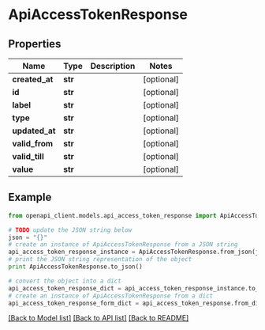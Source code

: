 # ApiAccessTokenResponse


## Properties
Name | Type | Description | Notes
------------ | ------------- | ------------- | -------------
**created_at** | **str** |  | [optional] 
**id** | **str** |  | [optional] 
**label** | **str** |  | [optional] 
**type** | **str** |  | [optional] 
**updated_at** | **str** |  | [optional] 
**valid_from** | **str** |  | [optional] 
**valid_till** | **str** |  | [optional] 
**value** | **str** |  | [optional] 

## Example

```python
from openapi_client.models.api_access_token_response import ApiAccessTokenResponse

# TODO update the JSON string below
json = "{}"
# create an instance of ApiAccessTokenResponse from a JSON string
api_access_token_response_instance = ApiAccessTokenResponse.from_json(json)
# print the JSON string representation of the object
print ApiAccessTokenResponse.to_json()

# convert the object into a dict
api_access_token_response_dict = api_access_token_response_instance.to_dict()
# create an instance of ApiAccessTokenResponse from a dict
api_access_token_response_form_dict = api_access_token_response.from_dict(api_access_token_response_dict)
```
[[Back to Model list]](../README.md#documentation-for-models) [[Back to API list]](../README.md#documentation-for-api-endpoints) [[Back to README]](../README.md)


